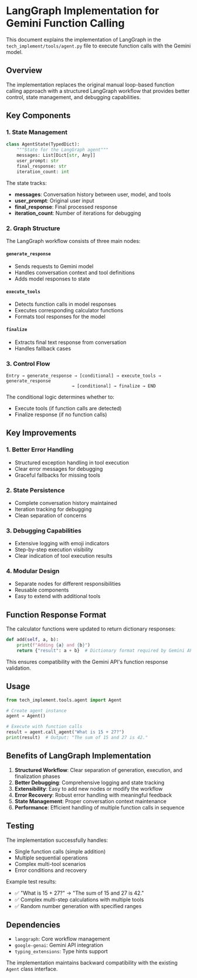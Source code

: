 # LangGraph Implementation for Gemini Function Calling

This document explains the implementation of LangGraph in the `tech_implement/tools/agent.py` file to execute function calls with the Gemini model.

## Overview

The implementation replaces the original manual loop-based function calling approach with a structured LangGraph workflow that provides better control, state management, and debugging capabilities.

## Key Components

### 1. State Management

```python
class AgentState(TypedDict):
    """State for the LangGraph agent"""
    messages: List[Dict[str, Any]]
    user_prompt: str
    final_response: str
    iteration_count: int
```

The state tracks:

- **messages**: Conversation history between user, model, and tools
- **user_prompt**: Original user input
- **final_response**: Final processed response
- **iteration_count**: Number of iterations for debugging

### 2. Graph Structure

The LangGraph workflow consists of three main nodes:

#### `generate_response`

- Sends requests to Gemini model
- Handles conversation context and tool definitions
- Adds model responses to state

#### `execute_tools`

- Detects function calls in model responses
- Executes corresponding calculator functions
- Formats tool responses for the model

#### `finalize`

- Extracts final text response from conversation
- Handles fallback cases

### 3. Control Flow

```
Entry → generate_response → [conditional] → execute_tools → generate_response
                         → [conditional] → finalize → END
```

The conditional logic determines whether to:

- Execute tools (if function calls are detected)
- Finalize response (if no function calls)

## Key Improvements

### 1. Better Error Handling

- Structured exception handling in tool execution
- Clear error messages for debugging
- Graceful fallbacks for missing tools

### 2. State Persistence

- Complete conversation history maintained
- Iteration tracking for debugging
- Clean separation of concerns

### 3. Debugging Capabilities

- Extensive logging with emoji indicators
- Step-by-step execution visibility
- Clear indication of tool execution results

### 4. Modular Design

- Separate nodes for different responsibilities
- Reusable components
- Easy to extend with additional tools

## Function Response Format

The calculator functions were updated to return dictionary responses:

```python
def add(self, a, b):
    print(f"Adding {a} and {b}")
    return {"result": a + b}  # Dictionary format required by Gemini API
```

This ensures compatibility with the Gemini API's function response validation.

## Usage

```python
from tech_implement.tools.agent import Agent

# Create agent instance
agent = Agent()

# Execute with function calls
result = agent.call_agent("What is 15 + 27?")
print(result)  # Output: "The sum of 15 and 27 is 42."
```

## Benefits of LangGraph Implementation

1. **Structured Workflow**: Clear separation of generation, execution, and finalization phases
2. **Better Debugging**: Comprehensive logging and state tracking
3. **Extensibility**: Easy to add new nodes or modify the workflow
4. **Error Recovery**: Robust error handling with meaningful feedback
5. **State Management**: Proper conversation context maintenance
6. **Performance**: Efficient handling of multiple function calls in sequence

## Testing

The implementation successfully handles:

- Single function calls (simple addition)
- Multiple sequential operations
- Complex multi-tool scenarios
- Error conditions and recovery

Example test results:

- ✅ "What is 15 + 27?" → "The sum of 15 and 27 is 42."
- ✅ Complex multi-step calculations with multiple tools
- ✅ Random number generation with specified ranges

## Dependencies

- `langgraph`: Core workflow management
- `google-genai`: Gemini API integration
- `typing_extensions`: Type hints support

The implementation maintains backward compatibility with the existing `Agent` class interface.
